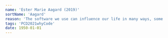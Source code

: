 ```yaml
---
name: 'Ester Marie Aagard (2019)'
sortName: 'Aagard'
reason: 'The software we use can influence our life in many ways, some we are aware of and some which are hidden. I want to understand the hidden parts as data-tracking, the way in which different software’s are programmed and so forth. And in my projects, I try to visualize the hidden parts to try to make people reflect upon them. Therefore, I use coding both to understand and explain the software that we use'
tags: 'PCD2021whyCode'
date: 1950-01-01
---
```

